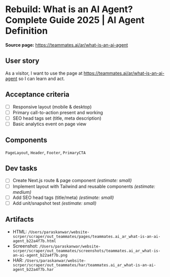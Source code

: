 # Rebuild: What is an AI Agent? Complete Guide 2025 | AI Agent Definition

**Source page:** https://teammates.ai/ar/what-is-an-ai-agent

## User story
As a visitor, I want to use the page at https://teammates.ai/ar/what-is-an-ai-agent so I can learn and act.

## Acceptance criteria
- [ ] Responsive layout (mobile & desktop)
- [ ] Primary call-to-action present and working
- [ ] SEO head tags set (title, meta description)
- [ ] Basic analytics event on page view

## Components
`PageLayout`, `Header`, `Footer`, `PrimaryCTA`

## Dev tasks
- [ ] Create Next.js route & page component _(estimate: small)_
- [ ] Implement layout with Tailwind and reusable components _(estimate: medium)_
- [ ] Add SEO head tags (title/meta) _(estimate: small)_
- [ ] Add unit/snapshot test _(estimate: small)_

## Artifacts
- HTML: `/Users/paraskanwar/website-scrper/scraper/out_teammates/pages/teammates.ai_ar_what-is-an-ai-agent_b22a4f7b.html`
- Screenshot: `/Users/paraskanwar/website-scrper/scraper/out_teammates/screenshots/teammates.ai_ar_what-is-an-ai-agent_b22a4f7b.png`
- HAR: `/Users/paraskanwar/website-scrper/scraper/out_teammates/har/teammates.ai_ar_what-is-an-ai-agent_b22a4f7b.har`
